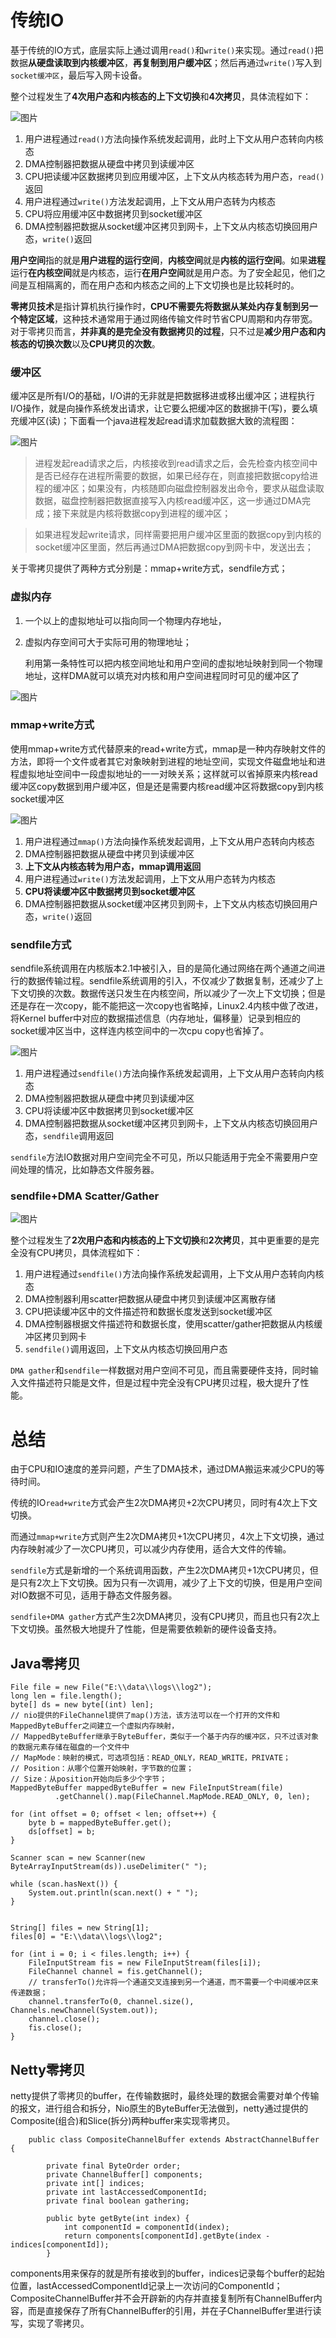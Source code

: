 # 传统IO

基于传统的IO方式，底层实际上通过调用`read()`和`write()`来实现。通过`read()`把数据**从硬盘读取到内核缓冲区**，**再复制到用户缓冲区**；然后再通过`write()`写入到`socket缓冲区`，最后写入网卡设备。

整个过程发生了**4次用户态和内核态的上下文切换**和**4次拷贝**，具体流程如下：

![图片](%E9%9B%B6%E6%8B%B7%E8%B4%9D.assets/640.jpeg)

1. 用户进程通过`read()`方法向操作系统发起调用，此时上下文从用户态转向内核态
2. DMA控制器把数据从硬盘中拷贝到读缓冲区
3. CPU把读缓冲区数据拷贝到应用缓冲区，上下文从内核态转为用户态，`read()`返回
4. 用户进程通过`write()`方法发起调用，上下文从用户态转为内核态
5. CPU将应用缓冲区中数据拷贝到socket缓冲区
6. DMA控制器把数据从socket缓冲区拷贝到网卡，上下文从内核态切换回用户态，`write()`返回

**用户空间**指的就是**用户进程的运行空间**，**内核空间**就是**内核的运行空间**。如果**进程**运行**在内核空间**就是内核态，运行**在用户空间**就是用户态。为了安全起见，他们之间是互相隔离的，而在用户态和内核态之间的上下文切换也是比较耗时的。

**零拷贝技术**是指计算机执行操作时，**CPU不需要先将数据从某处内存复制到另一个特定区域**，这种技术通常用于通过网络传输文件时节省CPU周期和内存带宽。对于零拷贝而言，**并非真的是完全没有数据拷贝的过程**，只不过是**减少用户态和内核态的切换次数**以及**CPU拷贝的次数**。

### 缓冲区

缓冲区是所有I/O的基础，I/O讲的无非就是把数据移进或移出缓冲区；进程执行I/O操作，就是向操作系统发出请求，让它要么把缓冲区的数据排干(写)，要么填充缓冲区(读)；下面看一个java进程发起read请求加载数据大致的流程图：

![图片](零拷贝/640.jpeg)

> 进程发起read请求之后，内核接收到read请求之后，会先检查内核空间中是否已经存在进程所需要的数据，如果已经存在，则直接把数据copy给进程的缓冲区；如果没有，内核随即向磁盘控制器发出命令，要求从磁盘读取数据，磁盘控制器把数据直接写入内核read缓冲区，这一步通过DMA完成；接下来就是内核将数据copy到进程的缓冲区； 

> 如果进程发起write请求，同样需要把用户缓冲区里面的数据copy到内核的socket缓冲区里面，然后再通过DMA把数据copy到网卡中，发送出去； 

关于零拷贝提供了两种方式分别是：mmap+write方式，sendfile方式；

### 虚拟内存

1. 一个以上的虚拟地址可以指向同一个物理内存地址， 

2. 虚拟内存空间可大于实际可用的物理地址； 

   利用第一条特性可以把内核空间地址和用户空间的虚拟地址映射到同一个物理地址，这样DMA就可以填充对内核和用户空间进程同时可见的缓冲区了

![图片](零拷贝/640-16630803836282-16630803836293)

### mmap+write方式

使用mmap+write方式代替原来的read+write方式，mmap是一种内存映射文件的方法，即将一个文件或者其它对象映射到进程的地址空间，实现文件磁盘地址和进程虚拟地址空间中一段虚拟地址的一一对映关系；这样就可以省掉原来内核read缓冲区copy数据到用户缓冲区，但是还是需要内核read缓冲区将数据copy到内核socket缓冲区

![图片](%E9%9B%B6%E6%8B%B7%E8%B4%9D.assets/640-16651365189502.jpeg)

1. 用户进程通过`mmap()`方法向操作系统发起调用，上下文从用户态转向内核态
2. DMA控制器把数据从硬盘中拷贝到读缓冲区
3. **上下文从内核态转为用户态，mmap调用返回**
4. 用户进程通过`write()`方法发起调用，上下文从用户态转为内核态
5. **CPU将读缓冲区中数据拷贝到socket缓冲区**
6. DMA控制器把数据从socket缓冲区拷贝到网卡，上下文从内核态切换回用户态，`write()`返回

### sendfile方式

sendfile系统调用在内核版本2.1中被引入，目的是简化通过网络在两个通道之间进行的数据传输过程。sendfile系统调用的引入，不仅减少了数据复制，还减少了上下文切换的次数。数据传送只发生在内核空间，所以减少了一次上下文切换；但是还是存在一次copy，能不能把这一次copy也省略掉，Linux2.4内核中做了改进，将Kernel buffer中对应的数据描述信息（内存地址，偏移量）记录到相应的socket缓冲区当中，这样连内核空间中的一次cpu copy也省掉了。

![图片](%E9%9B%B6%E6%8B%B7%E8%B4%9D.assets/640-16651367143014.jpeg)

1. 用户进程通过`sendfile()`方法向操作系统发起调用，上下文从用户态转向内核态
2. DMA控制器把数据从硬盘中拷贝到读缓冲区
3. CPU将读缓冲区中数据拷贝到socket缓冲区
4. DMA控制器把数据从socket缓冲区拷贝到网卡，上下文从内核态切换回用户态，`sendfile`调用返回

`sendfile`方法IO数据对用户空间完全不可见，所以只能适用于完全不需要用户空间处理的情况，比如静态文件服务器。

### sendfile+DMA Scatter/Gather

![图片](%E9%9B%B6%E6%8B%B7%E8%B4%9D.assets/640-16651370866946.jpeg)

整个过程发生了**2次用户态和内核态的上下文切换**和**2次拷贝**，其中更重要的是完全没有CPU拷贝，具体流程如下：

1. 用户进程通过`sendfile()`方法向操作系统发起调用，上下文从用户态转向内核态
2. DMA控制器利用scatter把数据从硬盘中拷贝到读缓冲区离散存储
3. CPU把读缓冲区中的文件描述符和数据长度发送到socket缓冲区
4. DMA控制器根据文件描述符和数据长度，使用scatter/gather把数据从内核缓冲区拷贝到网卡
5. `sendfile()`调用返回，上下文从内核态切换回用户态

`DMA gather`和`sendfile`一样数据对用户空间不可见，而且需要硬件支持，同时输入文件描述符只能是文件，但是过程中完全没有CPU拷贝过程，极大提升了性能。

# 总结

由于CPU和IO速度的差异问题，产生了DMA技术，通过DMA搬运来减少CPU的等待时间。

传统的IO`read+write`方式会产生2次DMA拷贝+2次CPU拷贝，同时有4次上下文切换。

而通过`mmap+write`方式则产生2次DMA拷贝+1次CPU拷贝，4次上下文切换，通过内存映射减少了一次CPU拷贝，可以减少内存使用，适合大文件的传输。

`sendfile`方式是新增的一个系统调用函数，产生2次DMA拷贝+1次CPU拷贝，但是只有2次上下文切换。因为只有一次调用，减少了上下文的切换，但是用户空间对IO数据不可见，适用于静态文件服务器。

`sendfile+DMA gather`方式产生2次DMA拷贝，没有CPU拷贝，而且也只有2次上下文切换。虽然极大地提升了性能，但是需要依赖新的硬件设备支持。

## **Java零拷贝**

```
File file = new File("E:\\data\\logs\\log2");
long len = file.length();
byte[] ds = new byte[(int) len];
// nio提供的FileChannel提供了map()方法，该方法可以在一个打开的文件和MappedByteBuffer之间建立一个虚拟内存映射，
// MappedByteBuffer继承于ByteBuffer，类似于一个基于内存的缓冲区，只不过该对象的数据元素存储在磁盘的一个文件中
// MapMode：映射的模式，可选项包括：READ_ONLY，READ_WRITE，PRIVATE； 
// Position：从哪个位置开始映射，字节数的位置； 
// Size：从position开始向后多少个字节；
MappedByteBuffer mappedByteBuffer = new FileInputStream(file)
          .getChannel().map(FileChannel.MapMode.READ_ONLY, 0, len);

for (int offset = 0; offset < len; offset++) {
	byte b = mappedByteBuffer.get();
    ds[offset] = b;
}

Scanner scan = new Scanner(new ByteArrayInputStream(ds)).useDelimiter(" ");

while (scan.hasNext()) {
	System.out.println(scan.next() + " ");
}
        
        
String[] files = new String[1];
files[0] = "E:\\data\\logs\\log2";

for (int i = 0; i < files.length; i++) {
	FileInputStream fis = new FileInputStream(files[i]);
    FileChannel channel = fis.getChannel();
    // transferTo()允许将一个通道交叉连接到另一个通道，而不需要一个中间缓冲区来传递数据； 
    channel.transferTo(0, channel.size(), Channels.newChannel(System.out));
    channel.close();
    fis.close();
}
```

## **Netty零拷贝**

netty提供了零拷贝的buffer，在传输数据时，最终处理的数据会需要对单个传输的报文，进行组合和拆分，Nio原生的ByteBuffer无法做到，netty通过提供的Composite(组合)和Slice(拆分)两种buffer来实现零拷贝。

```
    public class CompositeChannelBuffer extends AbstractChannelBuffer {

        private final ByteOrder order;
        private ChannelBuffer[] components;
        private int[] indices;
        private int lastAccessedComponentId;
        private final boolean gathering;

        public byte getByte(int index) {
            int componentId = componentId(index);
            return components[componentId].getByte(index - indices[componentId]);
        }
```

components用来保存的就是所有接收到的buffer，indices记录每个buffer的起始位置，lastAccessedComponentId记录上一次访问的ComponentId；CompositeChannelBuffer并不会开辟新的内存并直接复制所有ChannelBuffer内容，而是直接保存了所有ChannelBuffer的引用，并在子ChannelBuffer里进行读写，实现了零拷贝。





